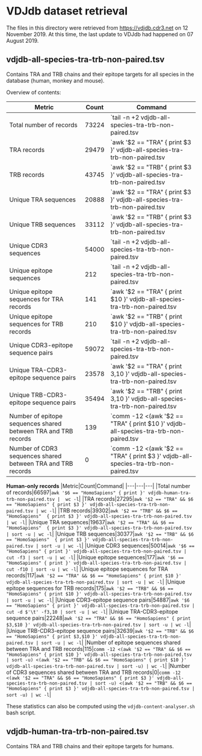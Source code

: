 # VDJdb dataset retrieval

The files in this directory were retrieved from https://vdjdb.cdr3.net on 12 November 2019. At this time, the last update to VDJdb had happened on 07 August 2019.

## vdjdb-all-species-tra-trb-non-paired.tsv

Contains TRA and TRB chains and their epitope targets for all species in the database (human, monkey and mouse).

Overview of contents:

|Metric|Count|Command|
|---|---|---|
|Total number of records|73224|`tail -n +2 vdjdb-all-species-tra-trb-non-paired.tsv |  wc -l`|
|TRA records|29479|`awk '$2 == "TRA" { print $3 }' vdjdb-all-species-tra-trb-non-paired.tsv | wc -l`|
|TRB records|43745|`awk '$2 == "TRB" { print $3 }' vdjdb-all-species-tra-trb-non-paired.tsv | wc -l`|
|Unique TRA sequences|20888|`awk '$2 == "TRA" { print $3 }' vdjdb-all-species-tra-trb-non-paired.tsv | sort -u | wc -l`|
|Unique TRB sequences|33112|`awk '$2 == "TRB" { print $3 }' vdjdb-all-species-tra-trb-non-paired.tsv | sort -u | wc -l`|
|Unique CDR3 sequences|54000|`tail -n +2 vdjdb-all-species-tra-trb-non-paired.tsv | cut -f3 | sort -u | wc -l`|
|Unique epitope sequences|212|`tail -n +2 vdjdb-all-species-tra-trb-non-paired.tsv | cut -f10 | sort -u | wc -l`|
|Unique epitope sequences for TRA records|141|`awk '$2 == "TRA" { print $10 }' vdjdb-all-species-tra-trb-non-paired.tsv | sort -u | wc -l`|
|Unique epitope sequences for TRB records|210|`awk '$2 == "TRB" { print $10 }' vdjdb-all-species-tra-trb-non-paired.tsv | sort -u | wc -l`|
|Unique CDR3-epitope sequence pairs|59072|`tail -n +2 vdjdb-all-species-tra-trb-non-paired.tsv | cut -d $'\t' -f3,10 | sort -u | wc -l`|
|Unique TRA-CDR3-epitope sequence pairs|23578|`awk '$2 == "TRA" { print $3,$10 }' vdjdb-all-species-tra-trb-non-paired.tsv | sort -u | wc -l`|
|Unique TRB-CDR3-epitope sequence pairs|35494|`awk '$2 == "TRB" { print $3,$10 }' vdjdb-all-species-tra-trb-non-paired.tsv | sort -u | wc -l`|
|Number of epitope sequences shared between TRA and TRB records|139|`comm -12 <(awk '$2 == "TRA" { print $10 }' vdjdb-all-species-tra-trb-non-paired.tsv | sort -u) <(awk '$2 == "TRB" { print $10 }' vdjdb-all-species-tra-trb-non-paired.tsv | sort -u) | wc -l`|
|Number of CDR3 sequences shared between TRA and TRB records|0|`comm -12 <(awk '$2 == "TRA" { print $3 }' vdjdb-all-species-tra-trb-non-paired.tsv | sort -u) <(awk '$2 == "TRB" { print $3 }' vdjdb-all-species-tra-trb-non-paired.tsv | sort -u) | wc -l`|

**Human-only records**
|Metric|Count|Command|
|---|---|---|
|Total number of records|66597|`awk '$6 == "HomoSapiens" { print }' vdjdb-human-tra-trb-non-paired.tsv |  wc -l`|
|TRA records|27295|`awk '$2 == "TRA" && $6 == "HomoSapiens" { print $3 }' vdjdb-all-species-tra-trb-non-paired.tsv | wc -l`|
|TRB records|39302|`awk '$2 == "TRB" && $6 == "HomoSapiens"  { print $3 }' vdjdb-all-species-tra-trb-non-paired.tsv | wc -l`|
|Unique TRA sequences|19637|`awk '$2 == "TRA" && $6 == "HomoSapiens"  { print $3 }' vdjdb-all-species-tra-trb-non-paired.tsv | sort -u | wc -l`|
|Unique TRB sequences|30377|`awk '$2 == "TRB" && $6 == "HomoSapiens"  { print $3 }' vdjdb-all-species-tra-trb-non-paired.tsv | sort -u | wc -l`|
|Unique CDR3 sequences|50014|`awk '$6 == "HomoSapiens" { print }' vdjdb-all-species-tra-trb-non-paired.tsv | cut -f3 | sort -u | wc -l`|
|Unique epitope sequences|177|`awk '$6 == "HomoSapiens" { print }' vdjdb-all-species-tra-trb-non-paired.tsv | cut -f10 | sort -u | wc -l`|
|Unique epitope sequences for TRA records|117|`awk '$2 == "TRA" && $6 == "HomoSapiens" { print $10 }' vdjdb-all-species-tra-trb-non-paired.tsv | sort -u | wc -l`|
|Unique epitope sequences for TRB records|175|`awk '$2 == "TRB" && $6 == "HomoSapiens" { print $10 }' vdjdb-all-species-tra-trb-non-paired.tsv | sort -u | wc -l`|
|Unique CDR3-epitope sequence pairs|54887|`awk '$6 == "HomoSapiens" { print }' vdjdb-all-species-tra-trb-non-paired.tsv | cut -d $'\t' -f3,10 | sort -u | wc -l`|
|Unique TRA-CDR3-epitope sequence pairs|22248|`awk '$2 == "TRA" && $6 == "HomoSapiens" { print $3,$10 }' vdjdb-all-species-tra-trb-non-paired.tsv | sort -u | wc -l`|
|Unique TRB-CDR3-epitope sequence pairs|32639|`awk '$2 == "TRB" && $6 == "HomoSapiens" { print $3,$10 }' vdjdb-all-species-tra-trb-non-paired.tsv | sort -u | wc -l`|
|Number of epitope sequences shared between TRA and TRB records|115|`comm -12 <(awk '$2 == "TRA" && $6 == "HomoSapiens" { print $10 }' vdjdb-all-species-tra-trb-non-paired.tsv | sort -u) <(awk '$2 == "TRB" && $6 == "HomoSapiens" { print $10 }' vdjdb-all-species-tra-trb-non-paired.tsv | sort -u) | wc -l`|
|Number of CDR3 sequences shared between TRA and TRB records|0|`comm -12 <(awk '$2 == "TRA" && $6 == "HomoSapiens" { print $3 }' vdjdb-all-species-tra-trb-non-paired.tsv | sort -u) <(awk '$2 == "TRB" && $6 == "HomoSapiens" { print $3 }' vdjdb-all-species-tra-trb-non-paired.tsv | sort -u) | wc -l`|

These statistics can also be computed using the `vdjdb-content-analyser.sh` bash script.

## vdjdb-human-tra-trb-non-paired.tsv

Contains TRA and TRB chains and their epitope targets for humans.
